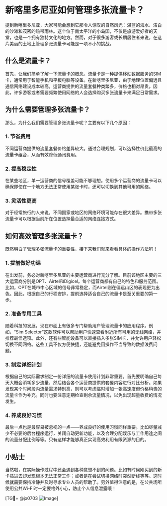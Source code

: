 # 新喀里多尼亚如何管理多张流量卡？

提到新喀里多尼亚，大家可能会想到它那令人惊叹的自然风光：湛蓝的海水、洁白的沙滩和茂密的热带雨林。这个位于南太平洋的小岛国，不仅是旅游爱好者的天堂，也是一个拥有独特文化的地方。然而，对于很多游客或长期居住者来说，在这片美丽的土地上管理多张流量卡可能是一项不小的挑战。

## 什么是流量卡？

首先，让我们简单了解一下流量卡的概念。流量卡是一种提供移动数据服务的SIM卡，通常用于智能手机和平板电脑等设备。在新喀里多尼亚，由于地理位置偏远且通信网络建设成本较高，运营商提供的流量套餐种类繁多，价格也相对昂贵。因此，许多游客或者需要频繁使用网络的人会选择购买多张流量卡来满足日常需求。

## 为什么需要管理多张流量卡？

那么，为什么我们需要管理多张流量卡呢？主要有以下几个原因：

### 1. **节省费用**
   不同运营商提供的流量套餐价格差异较大。通过合理规划，可以选择性价比最高的流量卡组合，从而有效降低通讯费用。
   
### 2. **提高稳定性**
   在某些地区，单一运营商的信号覆盖可能不够理想。使用多个运营商的流量卡可以确保即使在一个地方无法正常使用某张卡时，还可以切换到其他可用的网络。
   
### 3. **灵活性更高**
   对于经常旅行的人来说，不同国家或地区的网络环境可能存在很大差异。携带多张流量卡可以根据当前所在位置选择最合适的网络连接方式。

## 如何高效管理多张流量卡？

既然明白了管理多张流量卡的重要性，接下来我们就来看看具体的操作方法吧！

### 1. **提前做好功课**
   在出发前，务必对新喀里多尼亚的主要运营商进行充分了解。目前该地区主要的三大运营商分别是OPT、Airtel和Digicel。每个运营商都有自己的特色和服务范围。比如，OPT在城市中心区域的信号非常稳定，而Airtel则在偏远山区的表现更为出色。因此，根据自己的行程安排，提前选择适合自己的流量卡是至关重要的第一步。

### 2. **准备专用工具**
   随着科技的发展，现在市面上有很多专门帮助用户管理流量卡的应用程序。例如，“Sim Selector”这款软件可以帮助用户快速查看附近所有可用的无线网络，并推荐最佳选项。此外，还有些智能设备可以直接插入多张SIM卡，并允许用户轻松切换不同网络。这些工具不仅方便快捷，还能避免因操作不当导致的数据浪费问题。

### 3. **制定详细计划**
   根据自己的实际需求制定一份详细的流量卡使用计划非常重要。首先要明确自己每天大概会消耗多少流量，然后结合各个运营商提供的套餐内容进行对比分析。如果发现某个时间段内流量需求特别高，则可以考虑临时增加一张高速度但价格稍贵的流量卡作为补充。同时也要注意定期检查剩余流量情况，以免出现超量收费的情况发生。

### 4. **养成良好习惯**
   最后一点也是最容易被忽视的一点——养成良好的使用习惯同样重要。比如尽量减少不必要的后台程序运行，关闭自动更新功能，以及合理分配娱乐与工作用途之间的流量分配比例等等。只有这样才能够真正实现高效利用有限资源的目的。

## 小贴士

当然啦，在实际操作过程中还会遇到各种意想不到的问题。比如有时候刚买到的新卡插进去却发现根本无法正常工作；或者是在尝试切换网络时突然断线等等。这时候就需要保持冷静并及时寻求专业人员的帮助了。另外值得注意的是，在公共场所使用公共Wi-Fi时一定要格外小心，防止个人信息泄露哦！

[TG💪+ @jx0703 ![Image](https://github.com/user-attachments/assets/dbca1d08-cadb-493c-b0ec-ad6f7a83f270)]